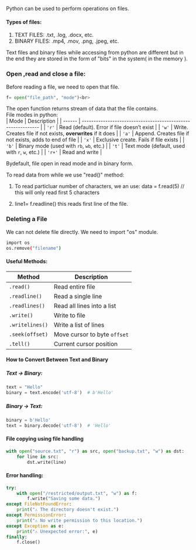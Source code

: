 Python can be used to perform operations on files.

#### Types of files:
1. TEXT FILES: .txt, .log, .docx, etc.
2. BINARY FILES: .mp4, .mov, .png, .jpeg, etc.

Text files and binary files while accessing from python are different but in the end they are stored in the form of "bits" in the system( in the memory ).

### Open ,read and close a file:
Before reading a file, we need to open that file.
```python
f= open("file_path", "mode")<br>
```
The open function returns stream of data that the file contains.<br>
File modes in python:<br>
| Mode   | Description                                                  |
| ------ | ------------------------------------------------------------ |
| `'r'`  | Read (default). Error if file doesn’t exist                  |
| `'w'`  | Write. Creates file if not exists, **overwrites** if it does |
| `'a'`  | Append. Creates file if not exists, adds to end of file      |
| `'x'`  | Exclusive create. Fails if file exists                       |
| `'b'`  | Binary mode (used with `rb`, `wb`, etc.)                     |
| `'t'`  | Text mode (default, used with `r`, `w`, etc.)                |
| `'r+'` | Read and write                                               |

Bydefault, file open in read mode and in binary form.

To read data from while we use "read()" method:
1. To read particluar number of characters, we an use:
data = f.read(5)  // this will only read first 5 characters

2. line1= f.readline()
this reads first line of the file.


### Deleting a File
We can not delete file directly. We need to import "os" module.

```bash
import os
os.remove("filename")
```

#### Useful Methods:
| Method          | Description                  |
| --------------- | ---------------------------- |
| `.read()`       | Read entire file             |
| `.readline()`   | Read a single line           |
| `.readlines()`  | Read all lines into a list   |
| `.write()`      | Write to file                |
| `.writelines()` | Write a list of lines        |
| `.seek(offset)` | Move cursor to byte `offset` |
| `.tell()`       | Current cursor position      |


#### How to Convert Between Text and Binary
##### Text → Binary:
```python
text = "Hello"
binary = text.encode('utf-8')  # b'Hello'
```
##### Binary → Text:
```python
binary = b'Hello'
text = binary.decode('utf-8')  # 'Hello'
```
#### File copying using file handling
```python
with open("source.txt", "r") as src, open("backup.txt", "w") as dst:
    for line in src:
        dst.write(line)
```

#### Error handling:
```python
try:
    with open("/restricted/output.txt", "w") as f:
        f.write("Saving some data.")
except FileNotFoundError:
    print("⚠️ The directory doesn't exist.")
except PermissionError:
    print("⚠️ No write permission to this location.")
except Exception as e:
    print("⚠️ Unexpected error:", e)
finally:
    f.close()
```